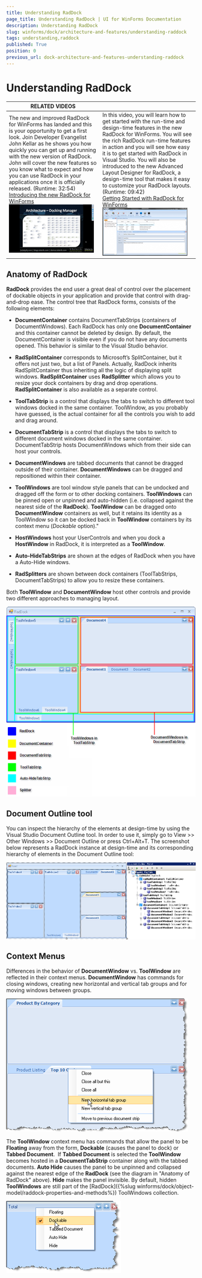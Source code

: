```yaml
---
title: Understanding RadDock
page_title: Understanding RadDock | UI for WinForms Documentation
description: Understanding RadDock
slug: winforms/dock/architecture-and-features/understanding-raddock
tags: understanding,raddock
published: True
position: 0
previous_url: dock-architecture-and-features-understanding-raddock
---
```


# Understanding RadDock




| RELATED VIDEOS |  |
| ------ | ------ |
|The new and improved RadDock for WinForms has landed and this is your opportunity to get a first look. Join Developer Evangelist John Kellar as he shows you how quickly you can get up and running with the new version of RadDock. John will cover the new features so you know what to expect and how you can use RadDock in your applications once it is officially released. (Runtime: 32:54)<br>[ Introducing the new RadDock for WinForms ](http://www.telerik.com/videos/winforms/introducing-the-new-raddock-for-winforms)![dock-architecture-and-features-understanding-raddock 001](images/dock-architecture-and-features-understanding-raddock001.png)|In this video, you will learn how to get started with the run-time and design-time features in the new RadDock for WinForms. You will see the rich RadDock run-time features in action and you will see how easy it is to get started with RadDock in Visual Studio. You will also be introduced to the new Advanced Layout Designer for RadDock, a design-time tool that makes it easy to customize your RadDock layouts. (Runtime: 09:42)<br>[ Getting Started with RadDock for WinForms ](http://www.telerik.com/videos/winforms/getting-started-with-raddock-for-winforms)![dock-architecture-and-features-understanding-raddock 002](images/dock-architecture-and-features-understanding-raddock002.png)|

## Anatomy of RadDock

__RadDock__ provides the end user a great deal of control over the placement of dockable objects in your application and provide that control with drag-and-drop ease. The control tree that RadDock forms, consists of the following elements:

* __DocumentContainer__ contains DocumentTabStrips (containers of DocumentWindows). Each RadDock has only one __DocumentContainer__ and this container cannot be deleted by design. By default, the DocumentContainer is visible even if you do not have any documents opened. This behavior is similar to the Visual Studio behavior. 


* __RadSplitContainer__ corresponds to Microsoft’s SplitContainer, but it offers not just two, but a list of Panels. Actually, RadDock inherits RadSplitContainer thus inheriting all the logic of displaying split windows. __RadSplitContainer__ uses __RadSplitter__ which allows you to resize your dock containers by drag and drop operations. __RadSplitContainer__ is also available as a separate control.   


* __ToolTabStrip__ is a control that displays the tabs to switch to different tool windows docked in the same container. ToolWindow, as you probably have guessed, is the actual container for all the controls you wish to add and drag around. 


* __DocumentTabStrip__ is a control that displays the tabs to switch to different document windows docked in the same container. DocumentTabStrip hosts DocumentWindows which from their side can host your controls. 


* __DocumentWindows__ are tabbed documents that cannot be dragged outside of their container. __DocumentWindows__ can be dragged and repositioned within their container. 


* __ToolWindows__ are tool window style panels that can be undocked and dragged off the form or to other docking containers. __ToolWindows__ can be pinned open or unpinned and auto-hidden (i.e. collapsed against the nearest side of the __RadDock__). __ToolWindow__ can be dragged onto __DocumentWindow__ containers as well, but it retains its identity as a ToolWindow so it can be docked back in __ToolWindow__ containers by its context menu (*Dockable* option)." 


* __HostWindows__ host your UserControls and when you dock a __HostWindow__ in RadDock, it is interpreted as a __ToolWindow__. 


* __Auto-HideTabStrips__ are shown at the edges of RadDock when you have a Auto-Hide windows. 


* __RadSplitters__ are shown between dock containers (ToolTabStrips, DocumentTabStrips) to allow you to resize these containers.

Both __ToolWindow__ and __DocumentWindow__ host other controls and provide two different approaches to managing layout.

![dock-architecture-and-features-understanding-raddock 003](images/dock-architecture-and-features-understanding-raddock003.png)

## Document Outline tool

You can inspect the hierarchy of the elements at design-time by using the Visual Studio Document Outline tool. In order to use it, simply go to View >> Other Windows >> Document Outline or press Ctrl+Alt+T. The screenshot below represents a RadDock instance at design-time and its corresponding hierarchy of elements in the Document Outline tool:

![dock-architecture-and-features-understanding-raddock 004](images/dock-architecture-and-features-understanding-raddock004.png)

## Context Menus

Differences in the behavior of __DocumentWindow__ vs. __ToolWindow__ are reflected in their context menus. __DocumentWindow__ has commands for closing windows, creating new horizontal and vertical tab groups and for moving windows between groups.

![dock-architecture-and-features-understanding-raddock 006](images/dock-architecture-and-features-understanding-raddock006.png)

The __ToolWindow__ context menu has commands that allow the panel to be __Floating__ away from the form, __Dockable__ (causes the panel to dock) or __Tabbed Document__.  If __Tabbed Document__ is selected the __ToolWindow__ becomes hosted in a __DocumentTabStrip__ container along with the tabbed documents. __Auto Hide__ causes the panel to be unpinned and collapsed against the nearest edge of the __RadDock__ (see the diagram in "Anatomy of RadDock" above). __Hide__ makes the panel invisible. By default, hidden __ToolWindows__ are still part of the [RadDock]({%slug winforms/dock/object-model/raddock-properties-and-methods%}) ToolWindows collection.

![dock-architecture-and-features-understanding-raddock 005](images/dock-architecture-and-features-understanding-raddock005.png)
